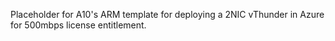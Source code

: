 Placeholder for A10's ARM template for deploying a 2NIC vThunder in Azure for 500mbps license entitlement.
